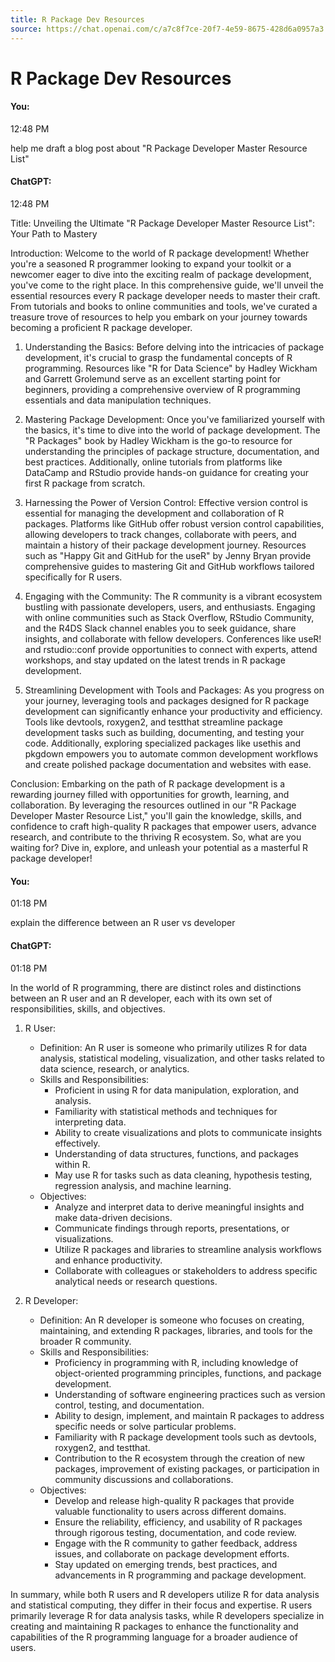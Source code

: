 ```yaml
---
title: R Package Dev Resources
source: https://chat.openai.com/c/a7c8f7ce-20f7-4e59-8675-428d6a0957a3
---
```


# R Package Dev Resources

#### You:
<time datetime="2024-02-27T17:48:41.632Z" title="2/27/2024, 12:48:41 PM">12:48 PM</time>

help me draft a blog post about "R Package Developer Master Resource List"

#### ChatGPT:
<time datetime="2024-02-27T17:48:50.496Z" title="2/27/2024, 12:48:50 PM">12:48 PM</time>

Title: Unveiling the Ultimate "R Package Developer Master Resource List": Your Path to Mastery

Introduction:
Welcome to the world of R package development! Whether you're a seasoned R programmer looking to expand your toolkit or a newcomer eager to dive into the exciting realm of package development, you've come to the right place. In this comprehensive guide, we'll unveil the essential resources every R package developer needs to master their craft. From tutorials and books to online communities and tools, we've curated a treasure trove of resources to help you embark on your journey towards becoming a proficient R package developer.

1. Understanding the Basics:
   Before delving into the intricacies of package development, it's crucial to grasp the fundamental concepts of R programming. Resources like "R for Data Science" by Hadley Wickham and Garrett Grolemund serve as an excellent starting point for beginners, providing a comprehensive overview of R programming essentials and data manipulation techniques.

2. Mastering Package Development:
   Once you've familiarized yourself with the basics, it's time to dive into the world of package development. The "R Packages" book by Hadley Wickham is the go-to resource for understanding the principles of package structure, documentation, and best practices. Additionally, online tutorials from platforms like DataCamp and RStudio provide hands-on guidance for creating your first R package from scratch.

3. Harnessing the Power of Version Control:
   Effective version control is essential for managing the development and collaboration of R packages. Platforms like GitHub offer robust version control capabilities, allowing developers to track changes, collaborate with peers, and maintain a history of their package development journey. Resources such as "Happy Git and GitHub for the useR" by Jenny Bryan provide comprehensive guides to mastering Git and GitHub workflows tailored specifically for R users.

4. Engaging with the Community:
   The R community is a vibrant ecosystem bustling with passionate developers, users, and enthusiasts. Engaging with online communities such as Stack Overflow, RStudio Community, and the R4DS Slack channel enables you to seek guidance, share insights, and collaborate with fellow developers. Conferences like useR! and rstudio::conf provide opportunities to connect with experts, attend workshops, and stay updated on the latest trends in R package development.

5. Streamlining Development with Tools and Packages:
   As you progress on your journey, leveraging tools and packages designed for R package development can significantly enhance your productivity and efficiency. Tools like devtools, roxygen2, and testthat streamline package development tasks such as building, documenting, and testing your code. Additionally, exploring specialized packages like usethis and pkgdown empowers you to automate common development workflows and create polished package documentation and websites with ease.

Conclusion:
Embarking on the path of R package development is a rewarding journey filled with opportunities for growth, learning, and collaboration. By leveraging the resources outlined in our "R Package Developer Master Resource List," you'll gain the knowledge, skills, and confidence to craft high-quality R packages that empower users, advance research, and contribute to the thriving R ecosystem. So, what are you waiting for? Dive in, explore, and unleash your potential as a masterful R package developer!


#### You:
<time datetime="2024-02-27T18:18:42.096Z" title="2/27/2024, 1:18:42 PM">01:18 PM</time>

explain the difference between an R user vs developer

#### ChatGPT:
<time datetime="2024-02-27T18:18:49.281Z" title="2/27/2024, 1:18:49 PM">01:18 PM</time>

In the world of R programming, there are distinct roles and distinctions between an R user and an R developer, each with its own set of responsibilities, skills, and objectives.

1. R User:
   - Definition: An R user is someone who primarily utilizes R for data analysis, statistical modeling, visualization, and other tasks related to data science, research, or analytics.
   - Skills and Responsibilities:
     - Proficient in using R for data manipulation, exploration, and analysis.
     - Familiarity with statistical methods and techniques for interpreting data.
     - Ability to create visualizations and plots to communicate insights effectively.
     - Understanding of data structures, functions, and packages within R.
     - May use R for tasks such as data cleaning, hypothesis testing, regression analysis, and machine learning.
   - Objectives:
     - Analyze and interpret data to derive meaningful insights and make data-driven decisions.
     - Communicate findings through reports, presentations, or visualizations.
     - Utilize R packages and libraries to streamline analysis workflows and enhance productivity.
     - Collaborate with colleagues or stakeholders to address specific analytical needs or research questions.

2. R Developer:
   - Definition: An R developer is someone who focuses on creating, maintaining, and extending R packages, libraries, and tools for the broader R community.
   - Skills and Responsibilities:
     - Proficiency in programming with R, including knowledge of object-oriented programming principles, functions, and package development.
     - Understanding of software engineering practices such as version control, testing, and documentation.
     - Ability to design, implement, and maintain R packages to address specific needs or solve particular problems.
     - Familiarity with R package development tools such as devtools, roxygen2, and testthat.
     - Contribution to the R ecosystem through the creation of new packages, improvement of existing packages, or participation in community discussions and collaborations.
   - Objectives:
     - Develop and release high-quality R packages that provide valuable functionality to users across different domains.
     - Ensure the reliability, efficiency, and usability of R packages through rigorous testing, documentation, and code review.
     - Engage with the R community to gather feedback, address issues, and collaborate on package development efforts.
     - Stay updated on emerging trends, best practices, and advancements in R programming and package development.

In summary, while both R users and R developers utilize R for data analysis and statistical computing, they differ in their focus and expertise. R users primarily leverage R for data analysis tasks, while R developers specialize in creating and maintaining R packages to enhance the functionality and capabilities of the R programming language for a broader audience of users.
